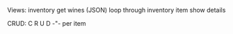 Views:
	inventory
		get wines (JSON)
		loop through inventory
	item
		show details

CRUD:
	C
	R
	U
	D
	-"- per item

